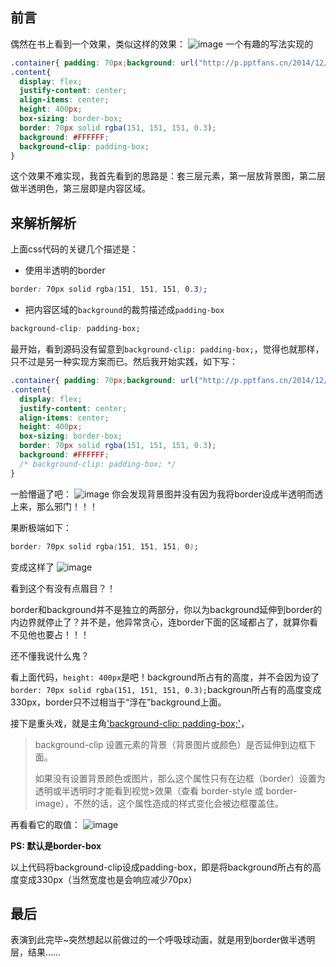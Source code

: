 ## 前言
偶然在书上看到一个效果，类似这样的效果：
![image](https://user-images.githubusercontent.com/25907273/37655826-4b310672-2c81-11e8-8a45-b2d629be56d7.png)
一个有趣的写法实现的
```css
.container{ padding: 70px;background: url("http://p.pptfans.cn/2014/12/05/pptfans_2ebd777bfe22d791.png"); }
.content{
  display: flex;
  justify-content: center;
  align-items: center;
  height: 400px;
  box-sizing: border-box;
  border: 70px solid rgba(151, 151, 151, 0.3);
  background: #FFFFFF;
  background-clip: padding-box;
}
```
这个效果不难实现，我首先看到的思路是：套三层元素，第一层放背景图，第二层做半透明色，第三层即是内容区域。

## 来解析解析
上面css代码的关键几个描述是：
- 使用半透明的border
```css
border: 70px solid rgba(151, 151, 151, 0.3);
```
- 把内容区域的`background`的裁剪描述成`padding-box`
```css
background-clip: padding-box;
```

最开始，看到源码没有留意到`background-clip: padding-box;`，觉得也就那样，只不过是另一种实现方案而已。然后我开始实践，如下写：
```css
.container{ padding: 70px;background: url("http://p.pptfans.cn/2014/12/05/pptfans_2ebd777bfe22d791.png"); }
.content{
  display: flex;
  justify-content: center;
  align-items: center;
  height: 400px;
  box-sizing: border-box;
  border: 70px solid rgba(151, 151, 151, 0.3);
  background: #FFFFFF;
  /* background-clip: padding-box; */
}
```
一脸懵逼了吧：
![image](https://user-images.githubusercontent.com/25907273/37656405-eeed89a6-2c82-11e8-93a0-0594da4f0455.png)
你会发现背景图并没有因为我将border设成半透明而透上来，那么邪门！！！

果断极端如下：
```css
border: 70px solid rgba(151, 151, 151, 0);
```
变成这样了
![image](https://user-images.githubusercontent.com/25907273/37656526-3c6c4abe-2c83-11e8-9290-91a3a41f47c0.png)

看到这个有没有点眉目？！

border和background并不是独立的两部分，你以为background延伸到border的内边界就停止了？并不是，他异常贪心，连border下面的区域都占了，就算你看不见他也要占！！！

还不懂我说什么鬼？

看上面代码，`height: 400px`是吧！background所占有的高度，并不会因为设了`border: 70px solid rgba(151, 151, 151, 0.3);`backgroun所占有的高度变成330px，border只不过相当于“浮在”background上面。

接下是重头戏，就是主角['background-clip: padding-box;']， 
>background-clip  设置元素的背景（背景图片或颜色）是否延伸到边框下面。
>
>如果没有设置背景颜色或图片，那么这个属性只有在边框（border）设置为透明或半透明时才能看到视觉>效果（查看 border-style 或 border-image），不然的话，这个属性造成的样式变化会被边框覆盖住。

再看看它的取值：
![image](https://user-images.githubusercontent.com/25907273/37656986-a21dc026-2c84-11e8-95ab-3317a3d444ad.png)

['background-clip: padding-box;']: https://developer.mozilla.org/zh-CN/docs/Web/CSS/background-clip

**PS: 默认是border-box**

以上代码将background-clip设成padding-box，即是将background所占有的高度变成330px（当然宽度也是会响应减少70px）

## 最后
表演到此完毕~突然想起以前做过的一个呼吸球动画，就是用到border做半透明层，结果……
